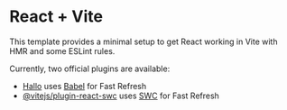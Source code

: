# React + Vite

This template provides a minimal setup to get React working in Vite with HMR and some ESLint rules.

Currently, two official plugins are available:

- [Hallo](https://github.com/vitejs/vite-plugin-react/blob/main/packages/plugin-react/README.md) uses [Babel](https://babeljs.io/) for Fast Refresh
- [@vitejs/plugin-react-swc](https://github.com/vitejs/vite-plugin-react-swc) uses [SWC](https://swc.rs/) for Fast Refresh
